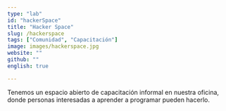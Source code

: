 ```yaml
---
type: "lab"
id: "hackerSpace"
title: "Hacker Space"
slug: /hackerspace
tags: ["Comunidad", "Capacitación"]
image: images/hackerspace.jpg
website: ""
github: ""
english: true

---
```


Tenemos un espacio abierto de capacitación informal en nuestra oficina, donde personas interesadas a aprender a programar pueden hacerlo.